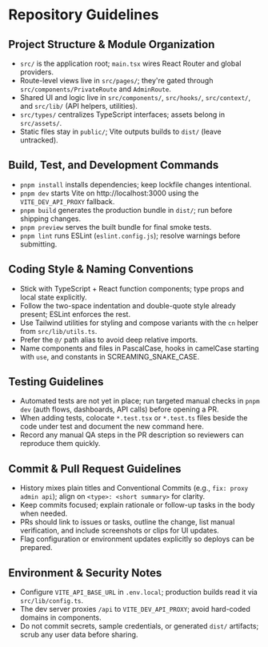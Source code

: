 # Repository Guidelines

## Project Structure & Module Organization
- `src/` is the application root; `main.tsx` wires React Router and global providers.
- Route-level views live in `src/pages/`; they're gated through `src/components/PrivateRoute` and `AdminRoute`.
- Shared UI and logic live in `src/components/`, `src/hooks/`, `src/context/`, and `src/lib/` (API helpers, utilities).
- `src/types/` centralizes TypeScript interfaces; assets belong in `src/assets/`.
- Static files stay in `public/`; Vite outputs builds to `dist/` (leave untracked).

## Build, Test, and Development Commands
- `pnpm install` installs dependencies; keep lockfile changes intentional.
- `pnpm dev` starts Vite on http://localhost:3000 using the `VITE_DEV_API_PROXY` fallback.
- `pnpm build` generates the production bundle in `dist/`; run before shipping changes.
- `pnpm preview` serves the built bundle for final smoke tests.
- `pnpm lint` runs ESLint (`eslint.config.js`); resolve warnings before submitting.

## Coding Style & Naming Conventions
- Stick with TypeScript + React function components; type props and local state explicitly.
- Follow the two-space indentation and double-quote style already present; ESLint enforces the rest.
- Use Tailwind utilities for styling and compose variants with the `cn` helper from `src/lib/utils.ts`.
- Prefer the `@/` path alias to avoid deep relative imports.
- Name components and files in PascalCase, hooks in camelCase starting with `use`, and constants in SCREAMING_SNAKE_CASE.

## Testing Guidelines
- Automated tests are not yet in place; run targeted manual checks in `pnpm dev` (auth flows, dashboards, API calls) before opening a PR.
- When adding tests, colocate `*.test.tsx` or `*.test.ts` files beside the code under test and document the new command here.
- Record any manual QA steps in the PR description so reviewers can reproduce them quickly.

## Commit & Pull Request Guidelines
- History mixes plain titles and Conventional Commits (e.g., `fix: proxy admin api`); align on `<type>: <short summary>` for clarity.
- Keep commits focused; explain rationale or follow-up tasks in the body when needed.
- PRs should link to issues or tasks, outline the change, list manual verification, and include screenshots or clips for UI updates.
- Flag configuration or environment updates explicitly so deploys can be prepared.

## Environment & Security Notes
- Configure `VITE_API_BASE_URL` in `.env.local`; production builds read it via `src/lib/config.ts`.
- The dev server proxies `/api` to `VITE_DEV_API_PROXY`; avoid hard-coded domains in components.
- Do not commit secrets, sample credentials, or generated `dist/` artifacts; scrub any user data before sharing.

